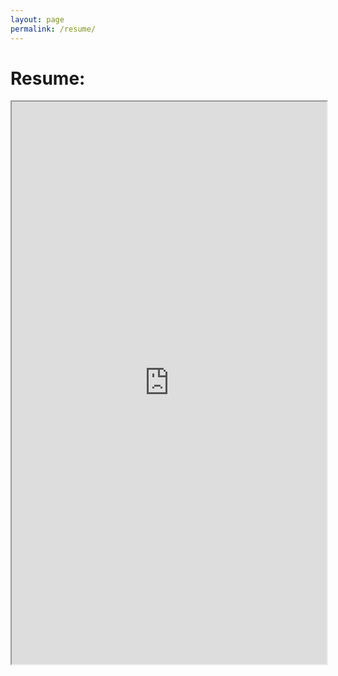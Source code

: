 ```yaml
---
layout: page
permalink: /resume/
---
```

# Resume:
<iframe src="https://drive.google.com/file/d/18AA5Y3_PcwUo0c_PLqCrOYRPciuu52gI/preview" width="100%" height="900"></iframe>